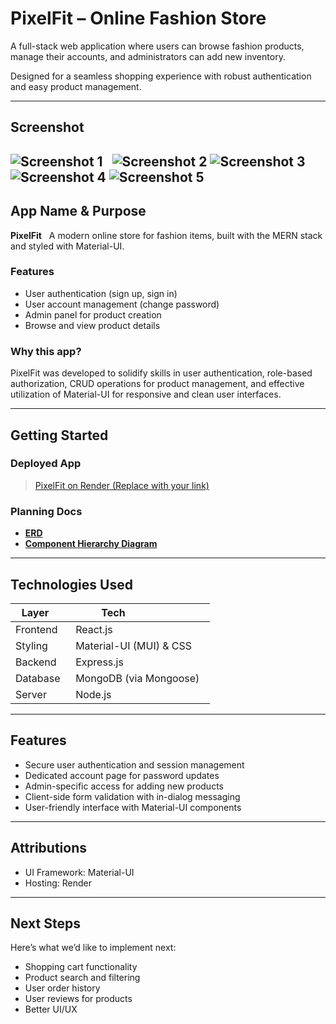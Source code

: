 # PixelFit – Online Fashion Store

A full-stack web application where users can browse fashion products, manage their accounts, and administrators can add new inventory.

Designed for a seamless shopping experience with robust authentication and easy product management.

---

## Screenshot

![Screenshot 1](./images/Homepage.png)  
![Screenshot 2](./images/ProductListing.png)
![Screenshot 3](./images/AccountPage.png)
![Screenshot 4](./images/AdminAddProduct.png)
![Screenshot 5](./images/SignIn.png)
---

## App Name & Purpose

**PixelFit**  
A modern online store for fashion items, built with the MERN stack and styled with Material-UI.

### Features
- User authentication (sign up, sign in)  
- User account management (change password)  
- Admin panel for product creation  
- Browse and view product details  

### Why this app?
PixelFit was developed to solidify skills in user authentication, role-based authorization, CRUD operations for product management, and effective utilization of Material-UI for responsive and clean user interfaces.

---

## Getting Started

### Deployed App  
> [PixelFit on Render (Replace with your link)]()

### Planning Docs  
- [**ERD**](https://your-erd-link.com)
- [**Component Hierarchy Diagram**](https://your-erd-link.com)
---

## Technologies Used

| Layer     | Tech                     |
|-----------|--------------------------|
| Frontend  | React.js                 |
| Styling   | Material-UI (MUI) & CSS  |
| Backend   | Express.js               |
| Database  | MongoDB (via Mongoose)   |
| Server    | Node.js                  |


---

## Features

- Secure user authentication and session management  
- Dedicated account page for password updates  
- Admin-specific access for adding new products  
- Client-side form validation with in-dialog messaging  
- User-friendly interface with Material-UI components  

---

## Attributions

- UI Framework: Material-UI  
- Hosting: Render  
---

## Next Steps

Here’s what we’d like to implement next:
- Shopping cart functionality  
- Product search and filtering  
- User order history    
- User reviews for products
- Better UI/UX 